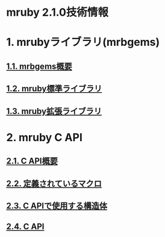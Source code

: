 # mruby 2.1.0技術情報

# 1. mrubyライブラリ(mrbgems)

## [1.1. mrbgems概要](mrbgems.html)

## [1.2. mruby標準ライブラリ](mruby-2.1.0-libraries.html)

## [1.3. mruby拡張ライブラリ](public-libraries.html)

# 2. mruby C API

## [2.1. C API概要](mruby-c-api-outline.html)

## [2.2. 定義されているマクロ](mruby-c-api-macros.html)

## [2.3. C APIで使用する構造体](mruby-c-api-struct.html)

## [2.4. C API](mruby-c-apis.html)

